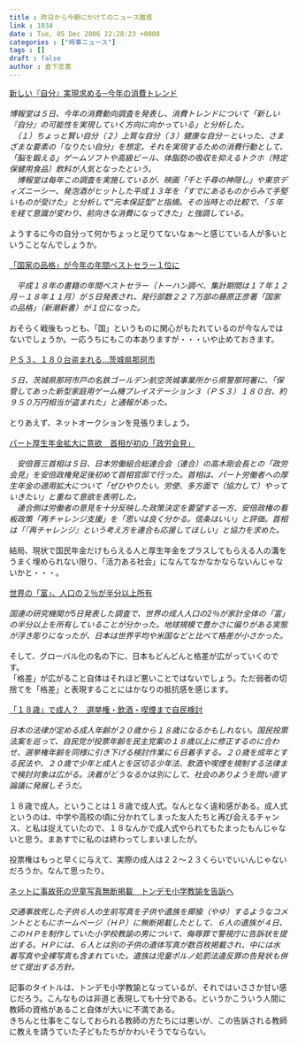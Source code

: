 ```yaml
---
title : 昨日から今朝にかけてのニュース雑感
link : 1034
date : Tue, 05 Dec 2006 22:28:23 +0000
categories : ["時事ニュース"]
tags : []
draft : false
author : 倉下忠憲
---
```


<A HREF="http://www.iza.ne.jp/news/newsarticle/natnews/topics/30449/" TARGET="_blank">新しい『自分』実現求める─今年の消費トレンド</A><BR><BR><I>博報堂は５日、今年の消費動向調査を発表し、消費トレンドについて「新しい『自分』の可能性を実現していく方向に向かっている」と分析した。<BR>　（１）ちょっと賢い自分（２）上質な自分（３）健康な自分－といった、さまざまな要素の「なりたい自分」を想定。それを実現するための消費行動として、「脳を鍛える」ゲームソフトや高級ビール、体脂肪の吸収を抑えるトクホ（特定保健用食品）飲料が人気となったという。<BR>　博報堂は毎年この調査を実施しているが、映画「千と千尋の神隠し」や東京ディズニーシー、発泡酒がヒットした平成１３年を「すでにあるものからみて手堅いものが受けた」と分析して“元本保証型”と指摘。その当時との比較で、「５年を経て意識が変わり、前向きな消費になってきた」と強調している。</I><BR><BR>ようするに今の自分って何かちょっと足りてないなぁ～と感じている人が多いということなんでしょうか。<BR><BR><A HREF="http://www.iza.ne.jp/news/newsarticle/30443/" TARGET="_blank">「国家の品格」が今年の年間ベストセラー１位に </A><BR><BR><I>　平成１８年の書籍の年間ベストセラー（トーハン調べ、集計期間は１７年１２月－１８年１１月）が５日発表され、発行部数２２７万部の藤原正彦著「国家の品格」（新潮新書）が１位になった。</I><BR><BR>おそらく戦後もっとも、「国」というものに関心がもたれているのが今なんではないでしょうか。一応うちにもこの本ありますが・・・いや止めておきます。<BR><BR><A HREF="http://www.iza.ne.jp/news/newsarticle/event/crime/30432/" TARGET="_blank">ＰＳ３、１８０台盗まれる…茨城県那珂市</A><BR><BR><I>５日、茨城県那珂市戸の名鉄ゴールデン航空茨城事業所から県警那珂署に、「保管してあった新型家庭用ゲーム機プレイステーション３（ＰＳ３）１８０台、約９５０万円相当が盗まれた」と通報があった。</I><BR><BR>とりあえず、ネットオークションを見張りましょう。<BR><BR><A HREF="http://www.iza.ne.jp/news/newsarticle/politics/politicsit/30429/" TARGET="_blank">パート厚生年金拡大に意欲　首相が初の「政労会見」</A><BR><BR>　<I>安倍晋三首相は５日、日本労働組合総連合会（連合）の高木剛会長との「政労会見」を安倍政権発足後初めて首相官邸で行った。首相は、パート労働者への厚生年金の適用拡大について「ぜひやりたい。労使、多方面で（協力して）やっていきたい」と重ねて意欲を表明した。<BR>　連合側は労働者の意見を十分反映した政策決定を要望する一方、安倍政権の看板政策「再チャレンジ支援」を「思いは良く分かる。信条はいい」と評価。首相は「『再チャレンジ』という考え方を連合も応援してほしい」と協力を求めた。</I><BR><BR>結局、現状で国民年金だけもらえる人と厚生年金をプラスしてもらえる人の溝をうまく埋められない限り、「活力ある社会」になんてなかなかならないんじゃないかと・・・。<BR><BR><A HREF="http://www.nikkei.co.jp/news/main/20061205AT1C0500205122006.html" TARGET="_blank">世界の「富」、人口の２％が半分以上所有</A><BR><BR><I>国連の研究機関が5日発表した調査で、世界の成人人口の2％が家計全体の「富」の半分以上を所有していることが分かった。地球規模で豊かさに偏りがある実態が浮き彫りになったが、日本は世界平均や米国などと比べて格差が小さかった。 </I><BR><BR>そして、グローバル化の名の下に、日本もどんどんと格差が広がっていくのです。<BR>「格差」が広がること自体はそれほど悪いことではないでしょう。ただ弱者の切捨てを「格差」と表現することにはかなりの抵抗感を感じます。<BR><BR><A HREF="http://www.asahi.com/politics/update/1206/004.html" TARGET="_blank">「１８歳」で成人？　選挙権・飲酒・喫煙まで自民検討</A><BR><BR><I>日本の法律が定める成人年齢が２０歳から１８歳になるかもしれない。国民投票法案を巡って、自民党が投票年齢を民主党案の１８歳以上に修正するのに合わせ、選挙権年齢を同様に引き下げる検討作業に６日着手する。２０歳を成年とする民法や、２０歳で少年と成人とを区切る少年法、飲酒や喫煙を規制する法律まで検討対象は広がる。決着がどうなるかは別にして、社会のありようを問い直す論議に発展しそうだ。 </I><BR><BR>１８歳で成人。ということは１８歳で成人式。なんとなく違和感がある。成人式というのは、中学や高校の頃に分かれてしまった友人たちと再び会えるチャンス、と私は捉えていたので、１８なんかで成人式やられてもたまったもんじゃないと思う。まあすでに私のは終わってしまいましたが。<BR><BR>投票権はもっと早くに与えて、実際の成人は２２～２３くらいでいいんじゃないだろうか。なんて思ったり。<BR><BR><A HREF="http://www.iza.ne.jp/news/newsarticle/event/accident/30233/" TARGET="_blank">ネットに事故死の児童写真無断掲載　トンデモ小学教諭を告訴へ</A><BR><BR><I>交通事故死した子供６人の生前写真を子供や遺族を揶揄（やゆ）するようなコメントとともにホームページ（ＨＰ）に無断掲載したとして、６人の遺族が４日、このＨＰを制作していた小学校教諭の男について、侮辱罪で警視庁に告訴状を提出する。ＨＰには、６人とは別の子供の遺体写真が数百枚掲載され、中には水着写真や全裸写真も含まれていた。遺族は児童ポルノ処罰法違反罪の告発状も併せて提出する方針。</I><BR><BR>記事のタイトルは、トンデモ小学教諭となっているが、それではいささか甘い感じだろう。こんなものは非道と表現しても十分である。というかこういう人間に教師の資格があること自体が大いに不満である。<BR>きちんと仕事をこなしておられる教師の方たちには悪いが、この告訴される教師に教えを請うていた子どもたちがかわいそうでならない。<BR><BR><br><br>
